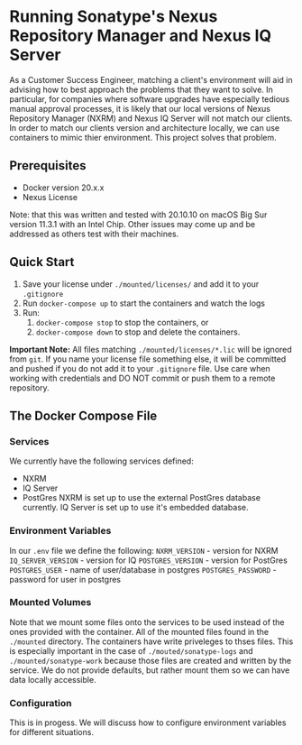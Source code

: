 # Running Sonatype's Nexus Repository Manager and Nexus IQ Server

As a Customer Success Engineer, matching a client's environment will aid in advising how to best approach the problems that they want to solve. In particular, for companies where software upgrades have especially tedious manual approval processes, it is likely that our local versions of Nexus Repository Manager (NXRM) and Nexus IQ Server will not match our clients. In order to match our clients version and architecture locally, we can use containers to mimic thier environment. This project solves that problem. 

## Prerequisites
- Docker version 20.x.x
- Nexus License

Note: that this was written and tested with 20.10.10 on macOS Big Sur version 11.3.1 with an Intel Chip. Other issues may come up and be addressed as others test with their machines. 

## Quick Start
1. Save your license under `./mounted/licenses/` and add it to your `.gitignore`
2. Run `docker-compose up` to start the containers and watch the logs
3. Run:
    1. `docker-compose stop` to stop the containers, or 
    2. `docker-compose down` to stop and delete the containers. 


**Important Note:** All files matching `./mounted/licenses/*.lic` will be ignored from `git`. If you name your license file something else, it will be committed and pushed if you do not add it to your `.gitignore` file. Use care when working with credentials and DO NOT commit or push them to a remote repository.

## The Docker Compose File 

### Services
We currently have the following services defined:
- NXRM
- IQ Server
- PostGres
NXRM is set up to use the external PostGres database currently. IQ Server is set up to use it's embedded database.

### Environment Variables
In our `.env` file we define the following:
`NXRM_VERSION` - version for NXRM
`IQ_SERVER_VERSION` - version for IQ
`POSTGRES_VERSION` - version for PostGres
`POSTGRES_USER` - name of user/database in postgres
`POSTGRES_PASSWORD` - password for user in postgres

<!-- TODO: Make this into a table with the default values and discuss further. -->

### Mounted Volumes
<!-- TODO: I need to explain the mounted volumes better. -->
Note that we mount some files onto the services to be used instead of the ones provided with the container. All of the mounted files found in the `./mounted` directory. The containers have write priveleges to thses files. This is especially important in the case of `./mouted/sonatype-logs` and `./mounted/sonatype-work` because those files are created and written by the service. We do not provide defaults, but rather mount them so we can have data locally accessible. 

### Configuration
This is in progess. We will discuss how to configure environment variables for different situations.
<!-- TODO: Discuss how to configure env variables to use different versions -->
<!-- TODO: Discuss how to configure NXRM to use embedded or external db -->
<!-- TODO: Discuss how to configure IQ server to use embedded or external db -->


<!-- TODO: Add an open source LICENSE to the project. -->